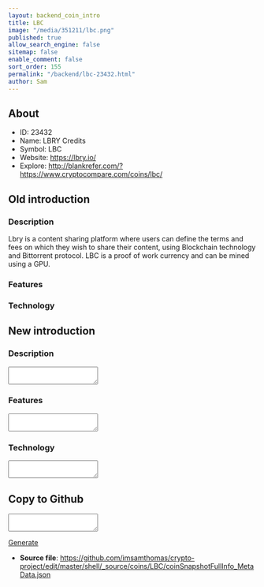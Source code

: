 ```yaml
---
layout: backend_coin_intro
title: LBC
image: "/media/351211/lbc.png"
published: true
allow_search_engine: false
sitemap: false
enable_comment: false
sort_order: 155
permalink: "/backend/lbc-23432.html"
author: Sam
---
```


## About

- ID: 23432
- Name: LBRY Credits
- Symbol: LBC
- Website: https://lbry.io/
- Explore: http://blankrefer.com/?https://www.cryptocompare.com/coins/lbc/


## Old introduction

### Description

<p>Lbry is a content sharing platform where users can define the terms and fees on which they wish to share their content, using Blockchain technology and Bittorrent protocol. LBC is a proof of work currency and can be mined using a GPU.</p>

### Features


### Technology




## New introduction


### Description
<textarea id="meta_description" name="description"></textarea>

### Features
<textarea id="meta_features" name="features"></textarea>

### Technology
<textarea id="meta_technology" name="technology"></textarea>


## Copy to Github

<textarea id="coinsnapshotfullinfo_metadata"></textarea>

<a href="#gen" onclick="generateMetaDatJson()">Generate</a>

- **Source file**: <a href="https://github.com/imsamthomas/crypto-project/edit/master/shell/_source/coins/LBC/coinSnapshotFullInfo_MetaData.json">https://github.com/imsamthomas/crypto-project/edit/master/shell/_source/coins/LBC/coinSnapshotFullInfo_MetaData.json</a>

